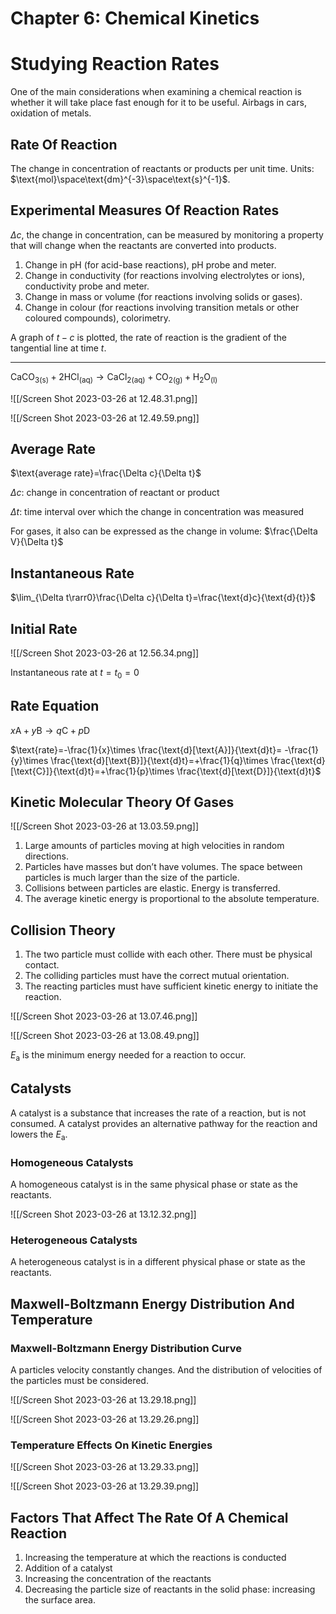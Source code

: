 # Chapter 6: Chemical Kinetics

# Studying Reaction Rates

One of the main considerations when examining a chemical reaction is whether it will take place fast enough for it to be useful. Airbags in cars, oxidation of metals. 

## Rate Of Reaction

The change in concentration of reactants or products per unit time. Units: $\text{mol}\space\text{dm}^{-3}\space\text{s}^{-1}$.

## Experimental Measures Of Reaction Rates

$\Delta c$, the change in concentration, can be measured by monitoring a property that will change when the reactants are converted into products.

1. Change in pH (for acid-base reactions), pH probe and meter.
2. Change in conductivity (for reactions involving electrolytes or ions), conductivity probe and meter.
3. Change in mass or volume (for reactions involving solids or gases).
4. Change in colour (for reactions involving transition metals or other coloured compounds), colorimetry.

A graph of $t-c$ is plotted, the rate of reaction is the gradient of the tangential line at time $t$.

---

$\text{CaCO}_{3\text{(s)}}+2\text{HCl}_{\text{(aq)}}\longrightarrow\text{CaCl}_{2\text{(aq)}}+\text{CO}_{2\text{(g)}}+\text{H}_2\text{O}_{\text{(l)}}$

![[/Screen Shot 2023-03-26 at 12.48.31.png]]

![[/Screen Shot 2023-03-26 at 12.49.59.png]]

## Average Rate

$\text{average rate}=\frac{\Delta c}{\Delta t}$

$\Delta c$: change in concentration of reactant or product

$\Delta t$: time interval over which the change in concentration was measured

For gases, it also can be expressed as the change in volume: $\frac{\Delta V}{\Delta t}$

## Instantaneous Rate

$\lim_{\Delta t\rarr0}\frac{\Delta  c}{\Delta t}=\frac{\text{d}c}{\text{d}{t}}$

## Initial Rate

![[/Screen Shot 2023-03-26 at 12.56.34.png]]

Instantaneous rate at $t=t_0=0$

## Rate Equation

$x\text{A}+y\text{B}\longrightarrow q\text{C}+p\text{D}$

$\text{rate}=-\frac{1}{x}\times \frac{\text{d}[\text{A}]}{\text{d}t}=
-\frac{1}{y}\times \frac{\text{d}[\text{B}]}{\text{d}t}=+\frac{1}{q}\times \frac{\text{d}[\text{C}]}{\text{d}t}=+\frac{1}{p}\times \frac{\text{d}[\text{D}]}{\text{d}t}$

## Kinetic Molecular Theory Of Gases

![[/Screen Shot 2023-03-26 at 13.03.59.png]]

1. Large amounts of particles moving at high velocities in random directions.
2. Particles have masses but don’t have volumes. The space between particles is much larger than the size of the particle.
3. Collisions between particles are elastic. Energy is transferred. 
4. The average kinetic energy is proportional to the absolute temperature. 

## Collision Theory

1. The two particle must collide with each other. There must be physical contact.
2. The colliding particles must have the correct mutual orientation.
3. The reacting particles must have sufficient kinetic energy to initiate the reaction.

![[/Screen Shot 2023-03-26 at 13.07.46.png]]

![[/Screen Shot 2023-03-26 at 13.08.49.png]]

$E_\text{a}$ is the minimum energy needed for a reaction to occur. 

## Catalysts

A catalyst is a substance that increases the rate of a reaction, but is not consumed. A catalyst provides an alternative pathway for the reaction and lowers the $E_{\text{a}}$.

### Homogeneous Catalysts

A homogeneous catalyst is in the same physical phase or state as the reactants.

![[/Screen Shot 2023-03-26 at 13.12.32.png]]

### Heterogeneous Catalysts

A heterogeneous catalyst is in a different physical phase or state as the reactants.

## Maxwell-Boltzmann Energy Distribution And Temperature

### Maxwell-Boltzmann Energy Distribution Curve

A particles velocity constantly changes. And the distribution of velocities of the particles must be considered. 

![[/Screen Shot 2023-03-26 at 13.29.18.png]]

![[/Screen Shot 2023-03-26 at 13.29.26.png]]

### Temperature Effects On Kinetic Energies

![[/Screen Shot 2023-03-26 at 13.29.33.png]]

![[/Screen Shot 2023-03-26 at 13.29.39.png]]

## Factors That Affect The Rate Of A Chemical Reaction

1. Increasing the temperature at which the reactions is conducted
2. Addition of a catalyst
3. Increasing the concentration of the reactants
4. Decreasing the particle size of reactants in the solid phase: increasing the surface area.